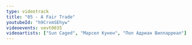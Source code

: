 ```yaml
---
type: videotrack
title: "05 - A Fair Trade"
youtubeId: "h9CrxmSEhyw"
videoevents: vevt0035
videoartists: ["Sun Caged", "Марсел Кунен", "Пол Адриан Вилларреал"]
---
```

